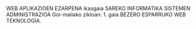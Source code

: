WEB APLIKAZIOEN EZARPENA ikasgaia SAREKO INFORMATIKA SISTEMEN ADMINISTRAZIOA Goi-mailako zikloan: 1. gaia BEZERO ESPARRUKO WEB TEKNOLOGIA.
